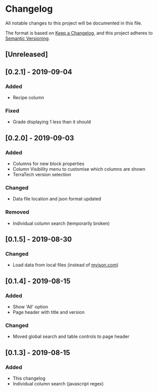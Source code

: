 # Changelog

All notable changes to this project will be documented in this file.

The format is based on [Keep a Changelog](https://keepachangelog.com/en/1.0.0/),
and this project adheres to [Semantic Versioning](https://semver.org/spec/v2.0.0.html).
<!-- markdownlint-disable no-duplicate-heading  -->

## [Unreleased]

## [0.2.1] - 2019-09-04

### Added

- Recipe column

### Fixed

- Grade displaying 1 less than it should

## [0.2.0] - 2019-09-03

### Added

- Columns for new block properties
- Column Visibility menu to customise which columns are shown
- TerraTech version selection

### Changed

- Data file location and json format updated

### Removed

- Individual column search (temporarily broken)

## [0.1.5] - 2019-08-30

### Changed

- Load data from local files (instead of [myjson.com](http://myjson.com))

## [0.1.4] - 2019-08-15

### Added

- Show 'All' option
- Page header with title and version

### Changed

- Moved global search and table controls to page header

## [0.1.3] - 2019-08-15

### Added

- This changelog
- Individual column search (javascript regex)
